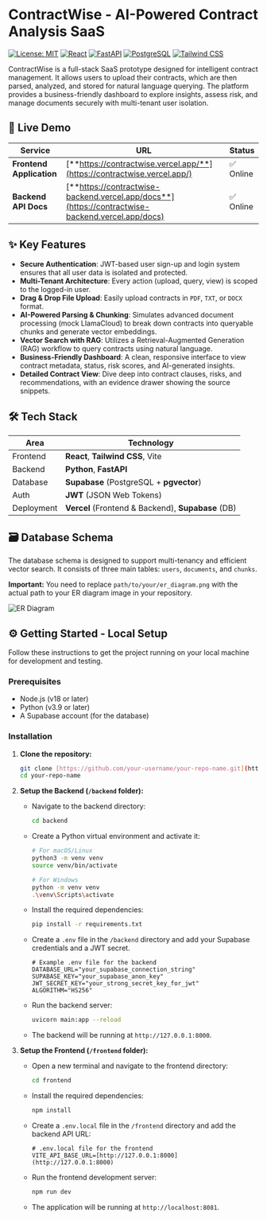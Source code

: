 # ContractWise - AI-Powered Contract Analysis SaaS

[![License: MIT](https://img.shields.io/badge/License-MIT-yellow.svg)](https://opensource.org/licenses/MIT)
[![React](https://img.shields.io/badge/React-20232A?style=for-the-badge&logo=react&logoColor=61DAFB)](https://reactjs.org/)
[![FastAPI](https://img.shields.io/badge/FastAPI-005571?style=for-the-badge&logo=fastapi)](https://fastapi.tiangolo.com/)
[![PostgreSQL](https://img.shields.io/badge/PostgreSQL-316192?style=for-the-badge&logo=postgresql&logoColor=white)](https://www.postgresql.org/)
[![Tailwind CSS](https://img.shields.io/badge/Tailwind_CSS-38B2AC?style=for-the-badge&logo=tailwind-css&logoColor=white)](https://tailwindcss.com/)

ContractWise is a full-stack SaaS prototype designed for intelligent contract management. It allows users to upload their contracts, which are then parsed, analyzed, and stored for natural language querying. The platform provides a business-friendly dashboard to explore insights, assess risk, and manage documents securely with multi-tenant user isolation.

## 🚀 Live Demo

| Service                 | URL                                                                   | Status      |
| ----------------------- | --------------------------------------------------------------------- | ----------- |
| **Frontend Application**| [**https://contractwise.vercel.app/**](https://contractwise.vercel.app/) | ✅ Online   |
| **Backend API Docs** | [**https://contractwise-backend.vercel.app/docs**](https://contractwise-backend.vercel.app/docs) | ✅ Online   |

## ✨ Key Features

* **Secure Authentication**: JWT-based user sign-up and login system ensures that all user data is isolated and protected.
* **Multi-Tenant Architecture**: Every action (upload, query, view) is scoped to the logged-in user.
* **Drag & Drop File Upload**: Easily upload contracts in `PDF`, `TXT`, or `DOCX` format.
* **AI-Powered Parsing & Chunking**: Simulates advanced document processing (mock LlamaCloud) to break down contracts into queryable chunks and generate vector embeddings.
* **Vector Search with RAG**: Utilizes a Retrieval-Augmented Generation (RAG) workflow to query contracts using natural language.
* **Business-Friendly Dashboard**: A clean, responsive interface to view contract metadata, status, risk scores, and AI-generated insights.
* **Detailed Contract View**: Dive deep into contract clauses, risks, and recommendations, with an evidence drawer showing the source snippets.

## 🛠️ Tech Stack

| Area      | Technology                                    |
| --------- | --------------------------------------------- |
| Frontend  | **React**, **Tailwind CSS**, Vite             |
| Backend   | **Python**, **FastAPI** |
| Database  | **Supabase** (PostgreSQL + **pgvector**)      |
| Auth      | **JWT** (JSON Web Tokens)                     |
| Deployment| **Vercel** (Frontend & Backend), **Supabase** (DB) |

## 🗃️ Database Schema

The database schema is designed to support multi-tenancy and efficient vector search. It consists of three main tables: `users`, `documents`, and `chunks`.

**Important:** You need to replace `path/to/your/er_diagram.png` with the actual path to your ER diagram image in your repository.

![ER Diagram](path/to/your/er_diagram.png)

## ⚙️ Getting Started - Local Setup

Follow these instructions to get the project running on your local machine for development and testing.

### Prerequisites

* Node.js (v18 or later)
* Python (v3.9 or later)
* A Supabase account (for the database)

### Installation

1.  **Clone the repository:**
    ```sh
    git clone [https://github.com/your-username/your-repo-name.git](https://github.com/your-username/your-repo-name.git)
    cd your-repo-name
    ```

2.  **Setup the Backend (`/backend` folder):**

    * Navigate to the backend directory:
        ```sh
        cd backend
        ```
    * Create a Python virtual environment and activate it:
        ```sh
        # For macOS/Linux
        python3 -m venv venv
        source venv/bin/activate

        # For Windows
        python -m venv venv
        .\venv\Scripts\activate
        ```
    * Install the required dependencies:
        ```sh
        pip install -r requirements.txt
        ```
    * Create a `.env` file in the `/backend` directory and add your Supabase credentials and a JWT secret.
        ```env
        # Example .env file for the backend
        DATABASE_URL="your_supabase_connection_string"
        SUPABASE_KEY="your_supabase_anon_key"
        JWT_SECRET_KEY="your_strong_secret_key_for_jwt"
        ALGORITHM="HS256"
        ```
    * Run the backend server:
        ```sh
        uvicorn main:app --reload
        ```
    * The backend will be running at `http://127.0.0.1:8000`.

3.  **Setup the Frontend (`/frontend` folder):**

    * Open a new terminal and navigate to the frontend directory:
        ```sh
        cd frontend
        ```
    * Install the required dependencies:
        ```sh
        npm install
        ```
    * Create a `.env.local` file in the `/frontend` directory and add the backend API URL:
        ```env
        # .env.local file for the frontend
        VITE_API_BASE_URL=[http://127.0.0.1:8000](http://127.0.0.1:8000)
        ```
    * Run the frontend development server:
        ```sh
        npm run dev
        ```
    * The application will be running at `http://localhost:8081`.

